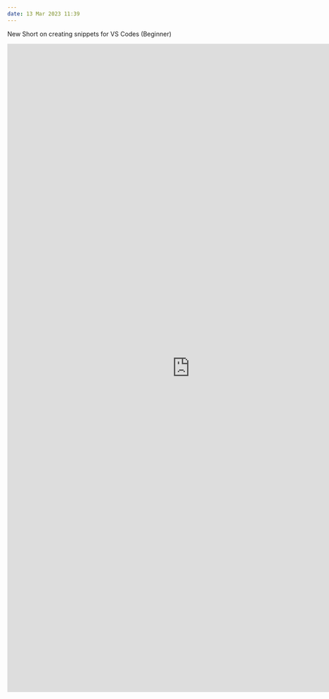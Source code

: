```yaml
---
date: 13 Mar 2023 11:39
---
```


New Short on creating snippets for VS Codes (Beginner)

<iframe width="830" height="1475" src="https://www.youtube.com/embed/idFhk78BQ6w" title="Create Python Snippets for VS Code + Github Copilot (Beginner) #shorts" frameborder="0" allow="accelerometer; autoplay; clipboard-write; encrypted-media; gyroscope; picture-in-picture; web-share" allowfullscreen></iframe>